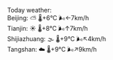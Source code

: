 Today weather:  
Beijing: ⛅️  🌡️+6°C 🌬️←7km/h  
Tianjin: ☀️   🌡️+8°C 🌬️↑7km/h  
Shijiazhuang: 🌫  🌡️+9°C 🌬️↖4km/h  
Tangshan: ☁️   🌡️+9°C 🌬️↗9km/h  
